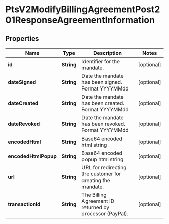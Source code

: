 
# PtsV2ModifyBillingAgreementPost201ResponseAgreementInformation

## Properties
Name | Type | Description | Notes
------------ | ------------- | ------------- | -------------
**id** | **String** | Identifier for the mandate.  |  [optional]
**dateSigned** | **String** | Date the mandate has been signed.  Format YYYYMMdd |  [optional]
**dateCreated** | **String** | Date the mandate has been created.  Format YYYYMMdd |  [optional]
**dateRevoked** | **String** | Date the mandate has been revoked.  Format YYYYMMdd |  [optional]
**encodedHtml** | **String** | Base64 encoded html string |  [optional]
**encodedHtmlPopup** | **String** | Base64 encoded popup html string |  [optional]
**url** | **String** | URL for redirecting the customer for creating the mandate.  |  [optional]
**transactionId** | **String** | The Billing Agreement ID returned by processor (PayPal).  |  [optional]



